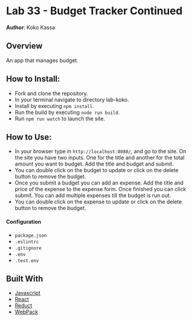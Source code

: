 # Lab 33 - Budget Tracker Continued

**Author**: Koko Kassa

## Overview
An app that manages budget.

## How to Install:
- Fork and clone the repository.
- In your terminal navigate to directory lab-koko.
- Install by executing ```npm install```.
- Run the build by executing ```node run build```.
- Run ```npm run watch``` to launch the site.

## How to Use:
- In your browser type in ```http://localhost:8080/```, and go to the site. On the site you have two inputs. One for the title and another for the total amount you want to budget. Add the title and budget and submit.
- You can double click on the budget to update or click on the delete button to remove the budget.
- Once you submit a budget you can add an expense. Add the title and price of the expense to the expense form. Once finished you can click submit. You can add multiple expenses till the budget is run out.
- You can double click on the expense to update or click on the delete button to remove the budget.


#### Configuration
* `package.json`
* `.eslintrc`
* `.gitignore`
* `.env`
* `.test.env`

## Built With
* [Javascript](https://www.javascript.com/)
* [React](https://reactjs.org/)
* [Reduct](https://redux.js.org/)
* [WebPack](https://webpack.js.org/)
